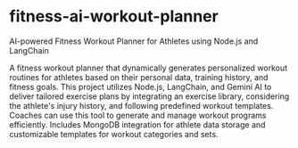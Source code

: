 # fitness-ai-workout-planner
AI-powered Fitness Workout Planner for Athletes using Node.js and LangChain

A fitness workout planner that dynamically generates personalized workout routines for athletes based on their personal data, training history, and fitness goals. This project utilizes Node.js, LangChain, and Gemini AI to deliver tailored exercise plans by integrating an exercise library, considering the athlete's injury history, and following predefined workout templates. Coaches can use this tool to generate and manage workout programs efficiently. Includes MongoDB integration for athlete data storage and customizable templates for workout categories and sets.
